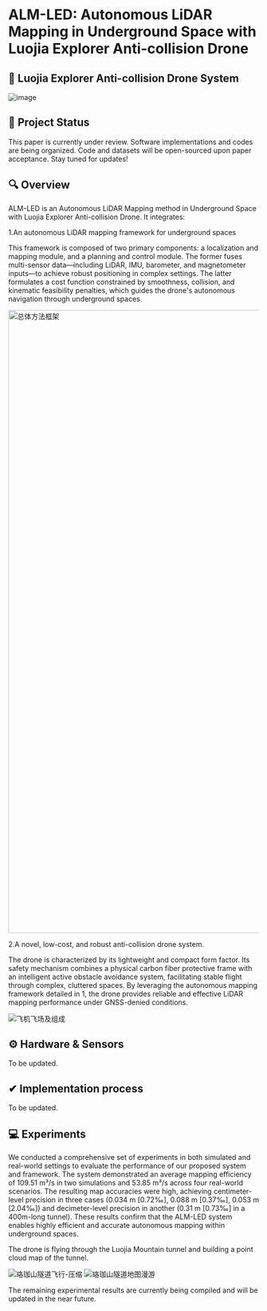 # ALM-LED: Autonomous LiDAR Mapping in Underground Space with Luojia Explorer Anti-collision Drone
## 🤖 Luojia Explorer Anti-collision Drone System
![image](https://github.com/user-attachments/assets/e372784e-57c5-418e-91f2-0dc9b83d95ce)

## 📜 Project Status

This paper is currently under review.​​ Software implementations and codes are being organized. ​Code and datasets will be open-sourced upon paper acceptance.​​
 Stay tuned for updates! 

## 🔍 Overview

​ALM-LED​ is an Autonomous LiDAR Mapping method in Underground Space with Luojia Explorer Anti-collision Drone​. It integrates:

​1.An autonomous LiDAR mapping framework for underground spaces

This framework is composed of two primary components: a localization and mapping module, and a planning and control module. The former fuses multi-sensor data—including LiDAR, IMU, barometer, and magnetometer inputs—to achieve robust positioning in complex settings. The latter formulates a cost function constrained by smoothness, collision, and kinematic feasibility penalties, which guides the drone's autonomous navigation through underground spaces.

<img width="5355" height="1246" alt="总体方法框架" src="https://github.com/user-attachments/assets/c7ba98d3-92ae-49f3-afd5-853fe69bbdeb" />

​2.A novel, low-cost, and robust anti-collision drone system. 

The drone is characterized by its lightweight and compact form factor. Its safety mechanism combines a physical carbon fiber protective frame with an intelligent active obstacle avoidance system, facilitating stable flight through complex, cluttered spaces. By leveraging the autonomous mapping framework detailed in 1, the drone provides reliable and effective LiDAR mapping performance under GNSS-denied conditions.

![飞机飞场及组成](https://github.com/user-attachments/assets/cdb9575d-062d-444e-8556-ba970d1d770f)

## ​⚙ Hardware & Sensors

To be updated.

## ✔ Implementation process

To be updated.

## ​💻 Experiments
We conducted a comprehensive set of experiments in both simulated and real-world settings to evaluate the performance of our proposed system and framework. The system demonstrated an average mapping efficiency of 109.51 m³/s in two simulations and 53.85 m³/s across four real-world scenarios. The resulting map accuracies were high, achieving centimeter-level precision in three cases (0.034 m [0.72‰], 0.088 m [0.37‰], 0.053 m [2.04‰]) and decimeter-level precision in another (0.31 m [0.73‰] in a 400m-long tunnel). These results confirm that the ALM-LED system enables highly efficient and accurate autonomous mapping within underground spaces.

The drone is flying through the Luojia Mountain tunnel and building a point cloud map of the tunnel.

![珞珈山隧道飞行-压缩](https://github.com/user-attachments/assets/484e2921-1a32-493a-ae86-14ea07f69a61)
![珞珈山隧道地图漫游](https://github.com/user-attachments/assets/7a5546da-35a6-476e-a500-64773876ab5a)

 The remaining experimental results are currently being compiled and will be updated in the near future.
